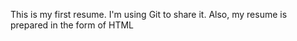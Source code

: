 This is my first resume.
I'm using Git to share it.
Also, my resume is prepared in the form of HTML
